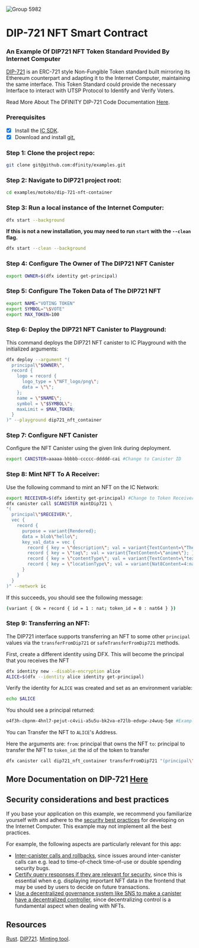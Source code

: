 ![Group 5982](https://user-images.githubusercontent.com/73345016/144523337-fe7d6b49-d0a7-4621-852d-daeee344d4e2.png)

# DIP-721 NFT Smart Contract

### An Example Of DIP721 NFT Token Standard Provided By Internet Computer

[DIP-721](https://github.com/Psychedelic/DIP721) is an ERC-721 style Non-Fungible Token standard built mirroring its Ethereum counterpart and adapting it to the Internet Computer, maintaining the same interface.
This Token Standard could provide the necessary Interface to interact with UTSP Protocol to Identify and Verify Voters. 

Read More About The DFINITY DIP-721 Code Documentation [Here](https://github.com/dfinity/examples/tree/master/motoko/dip721-nft-container).


### Prerequisites 

- [x] Install the [IC SDK](https://internetcomputer.org/docs/current/developer-docs/setup/install/index.mdx).
- [x] Download and install [git.](https://git-scm.com/downloads)

 ### Step 1: Clone the project repo:

```bash
git clone git@github.com:dfinity/examples.git
```

 ### Step 2: Navigate to DIP721 project root:

```bash
cd examples/motoko/dip-721-nft-container
```

 ### Step 3: Run a local instance of the Internet Computer:

```bash
dfx start --background 
```

**If this is not a new installation, you may need to run `start` with the `--clean` flag.**

```bash
dfx start --clean --background
```

### Step 4: Configure The Owner of The DIP721 NFT Canister
```bash
export OWNER=$(dfx identity get-principal)
```

### Step 5: Configure The Token Data of The DIP721 NFT
```bash
export NAME="VOTING TOKEN"
export SYMBOL="\$VOTE"
export MAX_TOKEN=100
```
  
### Step 6: Deploy the DIP721 NFT Canister to Playground:

This command deploys the DIP721 NFT canister to IC Playground with the initialized arguments:

```bash
dfx deploy --argument "(
  principal\"$OWNER\", 
  record {
    logo = record {
      logo_type = \"NFT_logo/png\";
      data = \"\";
    };
    name = \"$NAME\";
    symbol = \"$SYMBOL\";
    maxLimit = $MAX_TOKEN;
  }
)" --playground dip721_nft_container
```

### Step 7: Configure NFT Canister

Configure the NFT Canister using the given link during deployment.

```bash
export CANISTER=aaaaa-bbbbb-ccccc-ddddd-cai #Change to Canister ID
```

### Step 8: Mint NFT To A Receiver:

Use the following command to mint an NFT on the IC Network:

```bash
export RECEIVER=$(dfx identity get-principal) #Change to Token Receiver Address
dfx canister call $CANISTER mintDip721 \
"(
  principal\"$RECEIVER\", 
  vec { 
    record {
      purpose = variant{Rendered};
      data = blob\"hello\";
      key_val_data = vec {
        record { key = \"description\"; val = variant{TextContent=\"The NFT metadata can hold arbitrary metadata\"}; };
        record { key = \"tag\"; val = variant{TextContent=\"anime\"}; };
        record { key = \"contentType\"; val = variant{TextContent=\"text/plain\"}; };
        record { key = \"locationType\"; val = variant{Nat8Content=4:nat8} };
      }
    }
  }
)" --network ic
```

If this succeeds, you should see the following message:

```bash
(variant { Ok = record { id = 1 : nat; token_id = 0 : nat64 } })
```

### Step 9: Transferring an NFT:
The DIP721 interface supports transferring an NFT to some other `principal` values via the `transferFromDip721` or `safeTransferFromDip721` methods.

First, create a different identity using DFX. This will become the principal that you receives the NFT

```bash
dfx identity new --disable-encryption alice
ALICE=$(dfx --identity alice identity get-principal)
```

Verify the identity for `ALICE` was created and set as an environment variable:

```bash
echo $ALICE
```

You should see a principal returned:

```bash
o4f3h-cbpnm-4hnl7-pejut-c4vii-a5u5u-bk2va-e72lb-edvgw-z4wuq-5qe #Example of Returned Principal
```

You can Transfer the NFT to `ALICE`'s Address. 

Here the arguments are:
`from`: principal that owns the NFT
`to`: principal to transfer the NFT to
`token_id`: the id of the token to transfer

```bash
dfx canister call dip721_nft_container transferFromDip721 "(principal\"$(dfx identity get-principal)\", principal\"$ALICE\", 0)"
```


## More Documentation on DIP-721 [Here](https://github.com/dfinity/examples/tree/master/motoko/dip721-nft-container)


## Security considerations and best practices

If you base your application on this example, we recommend you familiarize yourself with and adhere to the [security best practices](https://internetcomputer.org/docs/current/references/security/) for developing on the Internet Computer. This example may not implement all the best practices.

For example, the following aspects are particularly relevant for this app:
* [Inter-canister calls and rollbacks](https://internetcomputer.org/docs/current/references/security/rust-canister-development-security-best-practices/#inter-canister-calls-and-rollbacks), since issues around inter-canister calls can e.g. lead to time-of-check time-of-use or double spending security bugs.
* [Certify query responses if they are relevant for security](https://internetcomputer.org/docs/current/references/security/general-security-best-practices#certify-query-responses-if-they-are-relevant-for-security), since this is essential when e.g. displaying important NFT data in the frontend that may be used by users to decide on future transactions.
* [Use a decentralized governance system like SNS to make a canister have a decentralized controller](https://internetcomputer.org/docs/current/references/security/rust-canister-development-security-best-practices#use-a-decentralized-governance-system-like-sns-to-make-a-canister-have-a-decentralized-controller), since decentralizing control is a fundamental aspect when dealing with NFTs.


## Resources
[Rust](https://rustup.rs).
[DIP721](https://github.com/Psychedelic/DIP721).
[Minting tool](https://github.com/dfinity/experimental-minting-tool).
